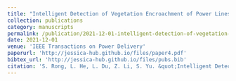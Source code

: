 ```yaml
---
title: "Intelligent Detection of Vegetation Encroachment of Power Lines With Advanced Stereovision"
collection: publications
category: manuscripts
permalink: /publication/2021-12-01-intelligent-detection-of-vegetation-encroachment-of-power-lines-with-advanced-stereovision
date: 2021-12-01
venue: 'IEEE Transactions on Power Delivery'
paperurl: 'http://jessica-hub.github.io/files/paper4.pdf'
bibtex_url: 'http://jessica-hub.github.io/files/pubs.bib'
citation: 'S. Rong, L. He, L. Du, Z. Li, S. Yu. &quot;Intelligent Detection of Vegetation Encroachment of Power Lines With Advanced Stereovision.&quot; <i>IEEE Transactions on Power Delivery</i>, vol. 36, no. 6, pp. 3477–3485, 2021.'
---
```


